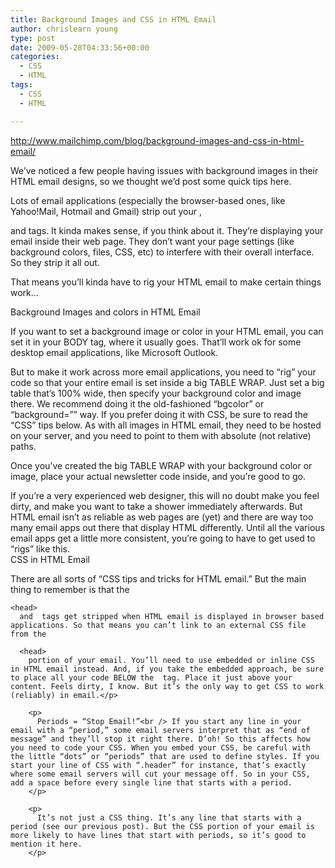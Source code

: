 ```yaml
---
title: Background Images and CSS in HTML Email
author: chrislearn young
type: post
date: 2009-05-28T04:33:56+00:00
categories:
  - CSS
  - HTML
tags:
  - CSS
  - HTML

---
```

http://www.mailchimp.com/blog/background-images-and-css-in-html-email/

We’ve noticed a few people having issues with background images in their HTML email designs, so we thought we’d post some quick tips here.

Lots of email applications (especially the browser-based ones, like Yahoo!Mail, Hotmail and Gmail) strip out your , 

<head>
  and  tags. It kinda makes sense, if you think about it. They’re displaying your email inside their web page. They don’t want your page settings (like background colors, files, CSS, etc) to interfere with their overall interface. So they strip it all out.</p> 
  
  <p>
    That means you’ll kinda have to rig your HTML email to make certain things work…
  </p>
  
  <p>
    Background Images and colors in HTML Email
  </p>
  
  <p>
    If you want to set a background image or color in your HTML email, you can set it in your BODY tag, where it usually goes. That’ll work ok for some desktop email applications, like Microsoft Outlook.
  </p>
  
  <p>
    But to make it work across more email applications, you need to “rig” your code so that your entire email is set inside a big TABLE WRAP. Just set a big table that’s 100% wide, then specify your background color and image there. We recommend doing it the old-fashioned “bgcolor” or “background=”&#8221; way. If you prefer doing it with CSS, be sure to read the “CSS” tips below. As with all images in HTML email, they need to be hosted on your server, and you need to point to them with absolute (not relative) paths.
  </p>
  
  <p>
    Once you’ve created the big TABLE WRAP with your background color or image, place your actual newsletter code inside, and you’re good to go.
  </p>
  
  <p>
    If you’re a very experienced web designer, this will no doubt make you feel dirty, and make you want to take a shower immediately afterwards. But HTML email isn’t as reliable as web pages are (yet) and there are way too many email apps out there that display HTML differently. Until all the various email apps get a little more consistent, you’re going to have to get used to “rigs” like this.<br /> CSS in HTML Email
  </p>
  
  <p>
    There are all sorts of “CSS tips and tricks for HTML email.” But the main thing to remember is that the 
    
    <head>
      and  tags get stripped when HTML email is displayed in browser based applications. So that means you can’t link to an external CSS file from the 
      
      <head>
        portion of your email. You’ll need to use embedded or inline CSS in HTML email instead. And, if you take the embedded approach, be sure to place all your code BELOW the  tag. Place it just above your content. Feels dirty, I know. But it’s the only way to get CSS to work (reliably) in email.</p> 
        
        <p>
          Periods = “Stop Email!”<br /> If you start any line in your email with a “period,” some email servers interpret that as “end of message” and they’ll stop it right there. D’oh! So this affects how you need to code your CSS. When you embed your CSS, be careful with the little “dots” or “periods” that are used to define styles. If you start your line of CSS with “.header” for instance, that’s exactly where some email servers will cut your message off. So in your CSS, add a space before every single line that starts with a period.
        </p>
        
        <p>
          It’s not just a CSS thing. It’s any line that starts with a period (see our previous post). But the CSS portion of your email is more likely to have lines that start with periods, so it’s good to mention it here.
        </p>
